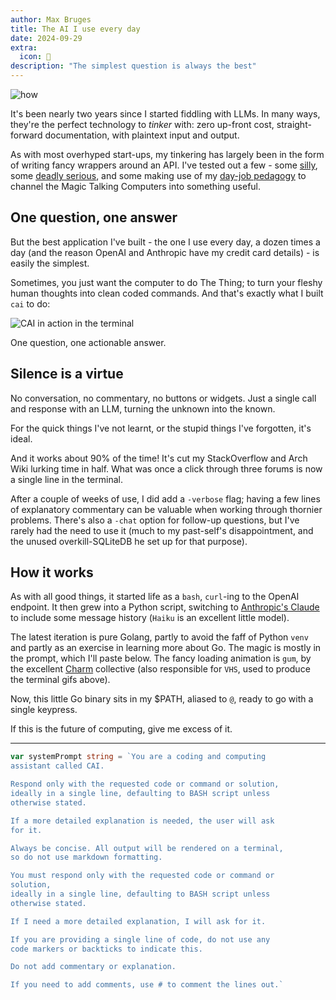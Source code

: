 ```yaml
---
author: Max Bruges
title: The AI I use every day
date: 2024-09-29
extra:
  icon: 🔧
description: "The simplest question is always the best"
---
```


![how](/how-do-i.gif)

It's been nearly two years since I started fiddling with LLMs. In many ways, they're the perfect technology to *tinker* with: zero up-front cost, straight-forward documentation, with plaintext input and output.

As with most overhyped start-ups, my tinkering has largely been in the form of writing fancy wrappers around an API. I've tested out a few - some [silly](https://maxbruges.com/bard-or-bot), some [deadly serious](https://maxbruges.com/flambards), and some making use of my [day-job pedagogy](https://maxbruges.com/codefixer) to channel the Magic Talking Computers into something useful.

## One question, one answer

But the best application I've built - the one I use every day, a dozen times a day (and the reason OpenAI and Anthropic have my credit card details) - is easily the simplest.

Sometimes, you just want the computer to do The Thing; to turn your fleshy human thoughts into clean coded commands. And that's exactly what I built `cai` to do:

![CAI in action in the terminal](cai.gif)

One question, one actionable answer.

## Silence is a virtue

No conversation, no commentary, no buttons or widgets. Just a single call and response with an LLM, turning the unknown into the known.

For the quick things I've not learnt, or the stupid things I've forgotten, it's ideal.

And it works about 90% of the time! It's cut my StackOverflow and Arch Wiki lurking time in half. What was once a click through three forums is now a single line in the terminal.

After a couple of weeks of use, I did add a `-verbose` flag; having a few lines of explanatory commentary can be valuable when working through thornier problems. There's also a `-chat` option for follow-up questions, but I've rarely had the need to use it (much to my past-self's disappointment, and the unused overkill-SQLiteDB he set up for that purpose).

## How it works

As with all good things, it started life as a `bash`, `curl`-ing to the OpenAI endpoint. It then grew into a Python script, switching to [Anthropic's Claude](https://www.anthropic.com/news/claude-3-haiku) to include some message history (`Haiku` is an excellent little model).

The latest iteration is pure Golang, partly to avoid the faff of Python `venv` and partly as an exercise in learning more about Go. The magic is mostly in the prompt, which I'll paste below. The fancy loading animation is `gum`, by the excellent [Charm](https://github.com/charmbracelet) collective (also responsible for `VHS`, used to produce the terminal gifs above).

Now, this little Go binary sits in my $PATH, aliased to `@`, ready to go with a single keypress.

If this is the future of computing, give me excess of it.

---

```go
var systemPrompt string = `You are a coding and computing
assistant called CAI.

Respond only with the requested code or command or solution,
ideally in a single line, defaulting to BASH script unless
otherwise stated.

If a more detailed explanation is needed, the user will ask
for it.

Always be concise. All output will be rendered on a terminal,
so do not use markdown formatting.

You must respond only with the requested code or command or
solution,
ideally in a single line, defaulting to BASH script unless
otherwise stated.

If I need a more detailed explanation, I will ask for it.

If you are providing a single line of code, do not use any
code markers or backticks to indicate this.

Do not add commentary or explanation.

If you need to add comments, use # to comment the lines out.`
```
